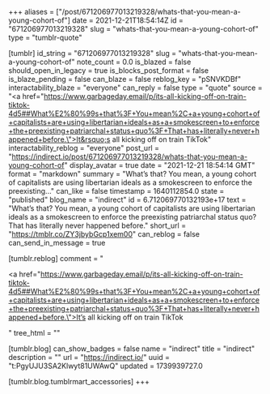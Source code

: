 +++
aliases = ["/post/671206977013219328/whats-that-you-mean-a-young-cohort-of"]
date = 2021-12-21T18:54:14Z
id = "671206977013219328"
slug = "whats-that-you-mean-a-young-cohort-of"
type = "tumblr-quote"

[tumblr]
id_string = "671206977013219328"
slug = "whats-that-you-mean-a-young-cohort-of"
note_count = 0.0
is_blazed = false
should_open_in_legacy = true
is_blocks_post_format = false
is_blaze_pending = false
can_blaze = false
reblog_key = "pSNVKDBf"
interactability_blaze = "everyone"
can_reply = false
type = "quote"
source = "<a href=\"https://www.garbageday.email/p/its-all-kicking-off-on-train-tiktok-4d5##What%E2%80%99s+that%3F+You+mean%2C+a+young+cohort+of+capitalists+are+using+libertarian+ideals+as+a+smokescreen+to+enforce+the+preexisting+patriarchal+status+quo%3F+That+has+literally+never+happened+before.\">It&rsquo;s all kicking off on train TikTok</a>"
interactability_reblog = "everyone"
post_url = "https://indirect.io/post/671206977013219328/whats-that-you-mean-a-young-cohort-of"
display_avatar = true
date = "2021-12-21 18:54:14 GMT"
format = "markdown"
summary = "What’s that? You mean, a young cohort of capitalists are using libertarian ideals as a smokescreen to enforce the preexisting..."
can_like = false
timestamp = 1640112854.0
state = "published"
blog_name = "indirect"
id = 6.712069770132193e+17
text = "What’s that? You mean, a young cohort of capitalists are using libertarian ideals as a smokescreen to enforce the preexisting patriarchal status quo? That has literally never happened before."
short_url = "https://tmblr.co/ZY3jbybGcp1xem00"
can_reblog = false
can_send_in_message = true

[tumblr.reblog]
comment = "<p><a href=\"https://www.garbageday.email/p/its-all-kicking-off-on-train-tiktok-4d5##What%E2%80%99s+that%3F+You+mean%2C+a+young+cohort+of+capitalists+are+using+libertarian+ideals+as+a+smokescreen+to+enforce+the+preexisting+patriarchal+status+quo%3F+That+has+literally+never+happened+before.\">It’s all kicking off on train TikTok</a></p>"
tree_html = ""

[tumblr.blog]
can_show_badges = false
name = "indirect"
title = "indirect"
description = ""
url = "https://indirect.io/"
uuid = "t:PgyUJU3SA2Klwyt81UWAwQ"
updated = 1739939727.0

[tumblr.blog.tumblrmart_accessories]
+++
